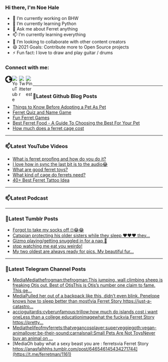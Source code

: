 ### Hi there, I'm Noe Hale

- 🔭 I’m currently working on BHW
- 🌱 I’m currently learning Python
- 💬 Ask me about Ferret anything
- 📫 I’m currently learning everything
- 🔭 I’m looking to collaborate with other content creators
- 😄 2021 Goals: Contribute more to Open Source projects
- ⚡ Fun fact: I love to draw and play guitar / drums

### Connect with me:

[<img align="left" alt="ferretvoice.com" width="22px" src="https://raw.githubusercontent.com/iconic/open-iconic/master/svg/globe.svg" />](https://ferretvoice.com)
[<img align="left" alt="YouTube" width="22px" src="https://cdn.jsdelivr.net/npm/simple-icons@v3/icons/youtube.svg" />](https://www.youtube.com/channel/UCk665XTfaMLVwFVWUmgnDiw)
[<img align="left" alt="Twitter" width="22px" src="https://cdn.jsdelivr.net/npm/simple-icons@v3/icons/twitter.svg" />](https://twitter.com/voiceferret)
[<img align="left" alt="Pinterest" width="22px" src="https://cdn.jsdelivr.net/npm/simple-icons@v3/icons/pinterest.svg" />](https://www.pinterest.com/voiceferret/)

<br />

---
### 🔭Latest Github Blog Posts
<!-- GITHUB:START -->
- [Things to Know Before Adopting a Pet As Pet](http://noehale.github.io/things-to-know-before-adopting-a-pet-as-pet/)
- [Ferret Quiz and Name Game](http://noehale.github.io/ferret-quiz/)
- [Fun Ferret Games](http://noehale.github.io/fun-ferret-games/)
- [Best Ferret Food - A Guide To Choosing the Best For Your Pet](http://noehale.github.io/best-ferret-food/)
- [How much does a ferret cage cost](http://noehale.github.io/how-much-does-a-ferret-cage-cost/)
<!-- GITHUB:END -->
---
### 📫Latest YouTube Videos

<!-- YOUTUBE:START -->
- [What is ferret proofing and how do you do it?](https://www.youtube.com/watch?v=81Syh_DJBQQ)
- [I love how in sync the last bit is to the audio😂](https://www.youtube.com/watch?v=WHBeGHwSlGY)
- [What are good ferret toys?](https://www.youtube.com/watch?v=tPxRilBzc0s)
- [What kind of cage do ferrets need?](https://www.youtube.com/watch?v=xzz6hC3sR5A)
- [40+ Best Ferret Tattoo Idea](https://www.youtube.com/watch?v=KIKqduR6Xcs)
<!-- YOUTUBE:END -->

---
### 📫Latest Podcast

<!-- PODCAST:START -->
<!-- PODCAST:END -->
---
### 📝Latest Tumblr Posts

<!-- TUMBLR:START -->
- [Forgot to take my socks off 🙄😂😂](https://come-forth-into-the-light.tumblr.com/post/646553715583713280)
- [Catspian protecting his older sisters while they sleep ❤❤❤ they...](https://come-forth-into-the-light.tumblr.com/post/646531069819125760)
- [Gizmo playing/getting snuggled in for a nap 💙](https://come-forth-into-the-light.tumblr.com/post/646485781706309632)
- [stop watching me eat you weirdo!](https://come-forth-into-the-light.tumblr.com/post/646463283801587712)
- [My two oldest are always ready for pics. My beautiful fur...](https://come-forth-into-the-light.tumblr.com/post/646440480555532288)
<!-- TUMBLR:END -->
---
### 📝Latest Telegram Channel Posts

<!-- TELEGRAM:START -->
- [MediaMediathefrogman:thefrogman:This jumping, wall climbing sheep is freaking Otis out. Best of OtisThis is Otis’s number one claim to fame. This ge...](https://t.me/ferretman/1165)
- [MediaPulled her out of a backpack like this, didn’t even blink. Penelope knows how to sleep better than most!via Ferret Story https://just-a-catastro...](https://t.me/ferretman/1164)
- [accioguitardis:cyberunfamous:trillow:how much do islands cost i want oneLess than a college educationimagewhat the fuckvia Ferret Story https://pretty...](https://t.me/ferretman/1163)
- [Mediathelifeofmyferrets:thatvegancosplayer:superveggiegoth:vegan-animallover:be-their-sound:carnalsnail:Small Pets Are Not ToysNever buy an animal on ...](https://t.me/ferretman/1162)
- [MediaOh baby what a sexy beast you are : ferretsvia Ferret Story https://anasfalhhhs.tumblr.com/post/646546145434271744](https://t.me/ferretman/1161)
<!-- TELEGRAM:END -->
